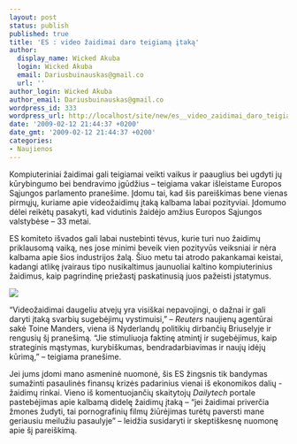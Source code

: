 ```yaml
---
layout: post
status: publish
published: true
title: 'ES : video žaidimai daro teigiamą įtaką'
author:
  display_name: Wicked Akuba
  login: Wicked Akuba
  email: Dariusbuinauskas@gmail.co
  url: ''
author_login: Wicked Akuba
author_email: Dariusbuinauskas@gmail.co
wordpress_id: 333
wordpress_url: http://localhost/site/new/es__video_zaidimai_daro_teigiama_itaka/
date: '2009-02-12 21:44:37 +0200'
date_gmt: '2009-02-12 21:44:37 +0200'
categories:
- Naujienos
---
```

<p>Kompiuteriniai žaidimai gali teigiamai veikti vaikus ir paauglius bei ugdyti jų kūrybingumo bei bendravimo įgūdžius – teigiama vakar išleistame Europos Sąjungos parlamento pranešime. Įdomu tai, kad šis pareiškimas bene vienas pirmųjų, kuriame apie videožaidimų įtaką kalbama labai pozityviai. Įdomumo dėlei reikėtų pasakyti, kad vidutinis žaidėjo amžius Europos Sąjungos valstybėse – 33 metai. </p>
<p>ES komiteto išvados gali labai nustebinti tėvus, kurie turi nuo žaidimų priklausomą vaiką, nes jose minimi beveik vien pozityvūs veiksniai ir nėra kalbama apie šios industrijos žalą. Šiuo metu tai atrodo pakankamai keistai, kadangi atlikę įvairaus tipo nusikaltimus jaunuoliai kaltino kompiuterinius žaidimus, kaip pagrindinę priežastį paskatinusią juos pažeisti įstatymus.</p>
<p><img src="http://img3.imageshack.us/img3/3945/kidsgamingsi7.jpg" /></p>
<p>“Videožaidimai daugeliu atvejų yra visiškai nepavojingi, o dažnai ir gali daryti įtaką svarbių sugebėjimų vystimuisi,” – <i>Reuters</i> naujienų agentūrai sakė Toine Manders, viena iš Nyderlandų politikių dirbančių Briuselyje ir rengusių šį pranešimą. “Jie stimuliuoja faktinę atmintį ir sugebėjimus, kaip strateginis mąstymas, kurybiškumas, bendradarbiavimas ir naujų idėjų kūrimą,” – teigiama pranešime.</p>
<p>Jei jums įdomi mano asmeninė nuomonė, šis ES žingsnis tik bandymas sumažinti pasaulinės finansų krizės padarinius vienai iš ekonomikos dalių - žaidimų rinkai. Vieno iš komentuojančių skaitytojų <i>Dailytech</i> portale pastebėjimas apie kalbamą didelę žaidimų įtaką – “jei žaidimai priverčia žmones žudyti, tai pornografinių filmų žiūrėjimas turėtų paversti mane geriausiu meilužiu pasaulyje” – leidžia susidaryti ir skeptiškesnę nuomonę apie šį pareiškimą.<br /></p>
